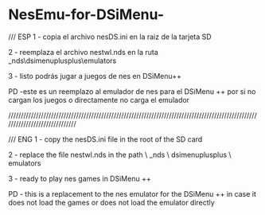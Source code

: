 # NesEmu-for-DSiMenu-

/// ESP
1  - copia el archivo nesDS.ini en la raiz de la tarjeta SD

2  - reemplaza el archivo nestwl.nds en la ruta \_nds\dsimenuplusplus\emulators

3  - listo podrás jugar a juegos de nes en DSiMenu++

PD -este es un reemplazo al emulador de nes para el DSiMenu ++ por si no cargan los juegos o directamente no carga el emulador     

//////////////////////////////////////////////////////////////////////////////////////////////////////////////////////////////

/// ENG
1  - copy the nesDS.ini file in the root of the SD card

2  - replace the file nestwl.nds in the path \ _nds \ dsimenuplusplus \ emulators

3  - ready to play nes games in DSiMenu ++

PD - this is a replacement to the nes emulator for the DSiMenu ++ in case it does not load the games or does not load the emulator
directly
